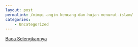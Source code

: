 ```yaml
---
layout: post
permalink: /mimpi-angin-kencang-dan-hujan-menurut-islam/
categories:
    - Uncategorized
---
```


[Baca Selengkapnya](/05)